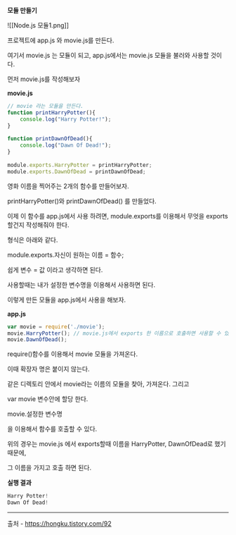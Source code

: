 **모듈 만들기**

![[Node.js 모듈1.png]]

프로젝트에 app.js 와 movie.js를 만든다.

여기서 movie.js 는 모듈이 되고, app.js에서는 movie.js 모듈을 불러와 사용할 것이다.

먼저 movie.js를 작성해보자

**movie.js**

```js
// movie 라는 모듈을 만든다.
function printHarryPotter(){
    console.log("Harry Potter!");
}
 
function printDawnOfDead(){
    console.log("Dawn Of Dead!");
}
 
module.exports.HarryPotter = printHarryPotter;
module.exports.DawnOfDead = printDawnOfDead;​
```

영화 이름을 찍어주는 2개의 함수를 만들어보자.

printHarryPotter()와 printDawnOfDead() 를 만들었다.

이제 이 함수를 app.js에서 사용 하려면, module.exports를 이용해서 무엇을 exports 할건지 작성해줘야 한다.

형식은 아래와 같다.

module.exports.자신이 원하는 이름 = 함수;

쉽게 변수 = 값 이라고 생각하면 된다.

사용할때는 내가 설정한 변수명을 이용해서 사용하면 된다.

이렇게 만든 모듈을 app.js에서 사용을 해보자.

**app.js**

```js
var movie = require('./movie');
movie.HarryPotter(); // movie.js에서 exports 한 이름으로 호출하면 사용할 수 있다.
movie.DawnOfDead();
```

require()함수를 이용해서 movie 모듈을 가져온다. 

이때 확장자 명은 붙이지 않는다.

같은 디렉토리 안에서 movie라는 이름의 모듈을 찾아, 가져온다. 그리고

var movie 변수안에 할당 한다.

movie.설정한 변수명

을 이용해서 함수를 호출할 수 있다.

위의 경우는 movie.js 에서 exports할때 이름을 HarryPotter, DawnOfDead로 했기 때문에,

그 이름을 가지고 호출 하면 된다.

**실행 결과**

```js
Harry Potter!
Dawn Of Dead!
```





---

출처 - https://hongku.tistory.com/92
